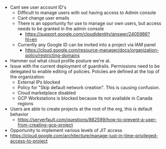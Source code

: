 * Cant see user account ID's
  * Difficult to manage users with out having access to Admin console 
  * Cant change user emails 
  * There is an opportunity for use to manage our own users, but access needs to be granted in the admin console
    * https://support.google.com/cloudidentity/answer/2405986?hl=en
  * Currently any Google ID can be invited into a project via IAM panel
    * https://cloud.google.com/resource-manager/docs/organization-policy/restricting-domains
* Hammer out what cloud profile posture we're at.
* Issue with the current deployment of guardrails. Permissions need to be delegated to enable editing of policies. Polciies are defined at the top of the organization.
  * External IPs blocked
  * Policy for "Skip default network creation". This is causing confusion.
  * Cloud marketplace disabled
  * GCP Workstations is blocked because its not available in Canada regions
* Users are able to create projects at the root of the org, this is default behavior 
  * https://serverfault.com/questions/882599/how-to-prevent-a-user-from-creating-gcp-project
* Opportunity to implement various levels of JIT access
 *  https://cloud.google.com/architecture/manage-just-in-time-privileged-access-to-project
